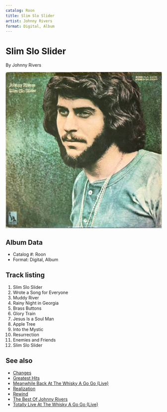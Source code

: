 ```yaml
---
catalog: Roon
title: Slim Slo Slider
artist: Johnny Rivers
format: Digital, Album
---
```


# Slim Slo Slider

By Johnny Rivers

![](../../assets/albumcovers/Johnny_Rivers-Slim_Slo_Slider.png)

## Album Data

- Catalog #: Roon
- Format: Digital, Album


## Track listing


1. Slim Slo Slider
2. Wrote a Song for Everyone
3. Muddy River
4. Rainy Night in Georgia
5. Brass Buttons
6. Glory Train
7. Jesus Is a Soul Man
8. Apple Tree
9. Into the Mystic
10. Resurrection
11. Enemies and Friends
12. Slim Slo Slider


## See also

- [Changes](Changes.md)
- [Greatest Hits](Greatest_Hits.md)
- [Meanwhile Back At The Whisky A Go Go (Live)](Meanwhile_Back_At_The_Whisky_A_Go_Go_Live.md)
- [Realization](Realization.md)
- [Rewind](Rewind.md)
- [The Best Of Johnny Rivers](The_Best_Of_Johnny_Rivers.md)
- [Totally Live At The Whisky A Go Go (Live)](Totally_Live_At_The_Whisky_A_Go_Go_Live.md)
